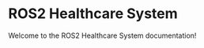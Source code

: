 <!DOCTYPE html>
<html>
<head>
    <title>ROS2 Healthcare System</title>
</head>
<body>
    <h1>ROS2 Healthcare System</h1>
    <p>Welcome to the ROS2 Healthcare System documentation!</p>
</body>
</html>

